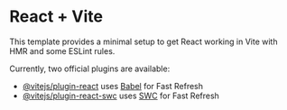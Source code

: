 # React + Vite

This template provides a minimal setup to get React working in Vite with HMR and some ESLint rules.

Currently, two official plugins are available:

- [@vitejs/plugin-react](https://github.com/vitejs/vite-plugin-react/blob/main/packages/plugin-react/README.md) uses [Babel](https://babeljs.io/) for Fast Refresh
- [@vitejs/plugin-react-swc](https://github.com/vitejs/vite-plugin-react-swc) uses [SWC](https://swc.rs/) for Fast Refresh


<!-- Primary Color: Tea Green (#D0E8D0) - Fresh and soothing.
Secondary Color: Deep Green (#2E4B2D) - For headers and important elements.
Accent Color: Yellow (#F6D55C) - Bright and cheerful for buttons and highlights.
Background Color: Light Beige (#F5F5DC)- Neutral and warm. -->